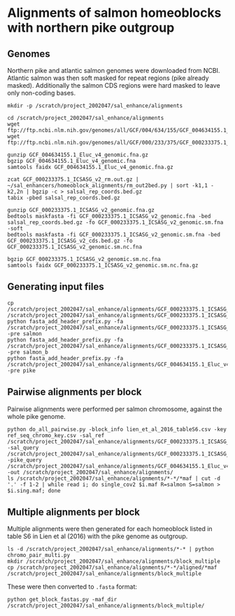 # Alignments of salmon homeoblocks with northern pike outgroup

## Genomes

Northern pike and atlantic salmon genomes were downloaded from NCBI. Atlantic salmon was then soft masked for repeat regions (pike already masked). Additionally the salmon CDS regions were hard masked to leave only non-coding bases.

```shell script
mkdir -p /scratch/project_2002047/sal_enhance/alignments

cd /scratch/project_2002047/sal_enhance/alignments
wget ftp://ftp.ncbi.nlm.nih.gov/genomes/all/GCF/004/634/155/GCF_004634155.1_Eluc_v4/GCF_004634155.1_Eluc_v4_genomic.fna.gz
wget ftp://ftp.ncbi.nlm.nih.gov/genomes/all/GCF/000/233/375/GCF_000233375.1_ICSASG_v2/GCF_000233375.1_ICSASG_v2_genomic.fna.gz

gunzip GCF_004634155.1_Eluc_v4_genomic.fna.gz 
bgzip GCF_004634155.1_Eluc_v4_genomic.fna
samtools faidx GCF_004634155.1_Eluc_v4_genomic.fna.gz

zcat GCF_000233375.1_ICSASG_v2_rm.out.gz | ~/sal_enhancers/homeoblock_alignments/rm_out2bed.py | sort -k1,1 -k2,2n | bgzip -c > salsal_rep_coords.bed.gz
tabix -pbed salsal_rep_coords.bed.gz

gunzip GCF_000233375.1_ICSASG_v2_genomic.fna.gz
bedtools maskfasta -fi GCF_000233375.1_ICSASG_v2_genomic.fna -bed salsal_rep_coords.bed.gz -fo GCF_000233375.1_ICSASG_v2_genomic.sm.fna -soft
bedtools maskfasta -fi GCF_000233375.1_ICSASG_v2_genomic.sm.fna -bed GCF_000233375.1_ICSASG_v2_cds.bed.gz -fo GCF_000233375.1_ICSASG_v2_genomic.sm.nc.fna

bgzip GCF_000233375.1_ICSASG_v2_genomic.sm.nc.fna
samtools faidx GCF_000233375.1_ICSASG_v2_genomic.sm.nc.fna.gz 
```

## Generating input files

```shell script
cp /scratch/project_2002047/sal_enhance/alignments/GCF_000233375.1_ICSASG_v2_genomic.sm.nc.fna.gz /scratch/project_2002047/sal_enhance/alignments/GCF_000233375.1_ICSASG_v2_genomic.sm.nc.salb.fna.gz
python fasta_add_header_prefix.py -fa /scratch/project_2002047/sal_enhance/alignments/GCF_000233375.1_ICSASG_v2_genomic.sm.nc.fna.gz -pre salmon
python fasta_add_header_prefix.py -fa /scratch/project_2002047/sal_enhance/alignments/GCF_000233375.1_ICSASG_v2_genomic.sm.nc.salb.fna.gz -pre salmon_b
python fasta_add_header_prefix.py -fa /scratch/project_2002047/sal_enhance/alignments/GCF_004634155.1_Eluc_v4_genomic.fna.gz -pre pike
```

## Pairwise alignments per block

Pairwise alignments were performed per salmon chromosome, against the whole pike genome.

```shell script
python do_all_pairwise.py -block_info lien_et_al_2016_tableS6.csv -key ref_seq_chromo_key.csv -sal_ref /scratch/project_2002047/sal_enhance/alignments/GCF_000233375.1_ICSASG_v2_genomic.sm.nc.rename.fa -sal_query /scratch/project_2002047/sal_enhance/alignments/GCF_000233375.1_ICSASG_v2_genomic.sm.nc.salb.rename.fa -pike_query /scratch/project_2002047/sal_enhance/alignments/GCF_004634155.1_Eluc_v4_genomic.rename.fa -out /scratch/project_2002047/sal_enhance/alignments/
ls /scratch/project_2002047/sal_enhance/alignments/*-*/*maf | cut -d '.' -f 1-2 | while read i; do single_cov2 $i.maf R=salmon S=salmon > $i.sing.maf; done
```

## Multiple alignments per block

Multiple alignments were then generated for each homeoblock listed in table S6 in Lien et al (2016) with the pike genome as outgroup.

```shell script
ls -d /scratch/project_2002047/sal_enhance/alignments/*-* | python chromo_pair_multi.py 
mkdir /scratch/project_2002047/sal_enhance/alignments/block_multiple
cp /scratch/project_2002047/sal_enhance/alignments/*-*/aligned/*maf /scratch/project_2002047/sal_enhance/alignments/block_multiple
```

These were then converted to ```.fasta``` format:

```shell script
python get_block_fastas.py -maf_dir /scratch/project_2002047/sal_enhance/alignments/block_multiple/
```

